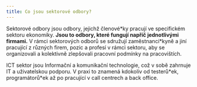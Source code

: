 ```yaml
---
title: Co jsou sektorové odbory?
---
```

Sektorové odbory jsou odbory, jejichž členové\*ky pracují ve specifickém sektoru ekonomiky.
**Jsou to odbory, které fungují napříč jednotlivými firmami.**
V rámci sektorových odborů se sdružují zaměstnanci\*kyně a jiní pracující z různých firem, pozic a profesí v rámci sektoru,
aby se organizovali a kolektivně zlepšovali pracovní podmínky na pracovištích.

ICT sektor jsou Informační a komunikační technologie, což v sobě zahrnuje IT a uživatelskou podporu. V praxi to znamená kdokoliv od testerů\*ek, programátorů\*ek až po pracující v call centrech a back office.
